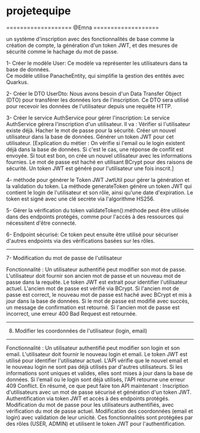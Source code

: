 # projetequipe
=================== @Emna ===================

un système d'inscription avec des fonctionnalités de base comme la création de compte, 
la génération d'un token JWT, 
et des mesures de sécurité comme le hachage du mot de passe. 

1- Créer le modèle User:
Ce modèle va représenter les utilisateurs dans ta base de données.  
Ce modèle utilise PanacheEntity, qui simplifie la gestion des entités avec Quarkus.

2- Créer le DTO UserDto:
Nous avons besoin d'un Data Transfer Object (DTO) pour transférer les données lors de l'inscription.
Ce DTO sera utilisé pour recevoir les données de l'utilisateur depuis une requête HTTP.

3- Créer le service AuthService pour gérer l'inscription:
Le service AuthService gérera l'inscription d'un utilisateur. Il va :
Vérifier si l'utilisateur existe déjà.
Hacher le mot de passe pour la sécurité.
Créer un nouvel utilisateur dans la base de données.
Générer un token JWT pour cet utilisateur.
[Explication du métier :
On vérifie si l'email ou le login existent déjà dans la base de données. Si c'est le cas, une réponse de conflit est envoyée.
Si tout est bon, on crée un nouvel utilisateur avec les informations fournies.
Le mot de passe est haché en utilisant BCrypt pour des raisons de sécurité.
Un token JWT est généré pour l'utilisateur une fois inscrit.]

4- méthode pour générer le Token JWT
JwtUtil pour gérer la génération et la validation du token.
La méthode generateToken génère un token JWT qui contient le login de l'utilisateur et son rôle, ainsi qu'une date d'expiration.
Le token est signé avec une clé secrète via l'algorithme HS256.

5- Gérer la vérification du token
validateToken():méthode peut être utilisée dans des endpoints protégés, comme pour l'accès à des ressources qui nécessitent d'être connecté.

6-
Endpoint sécurisé:
Ce token peut ensuite être utilisé pour sécuriser d'autres endpoints via des vérifications basées sur les rôles.

------------------------------------------------
7- Modification du mot de passe de l'utilisateur 
 
Fonctionnalité : Un utilisateur authentifié peut modifier son mot de passe.
L'utilisateur doit fournir son ancien mot de passe et un nouveau mot de passe dans la requête.
Le token JWT est extrait pour identifier l'utilisateur actuel.
L'ancien mot de passe est vérifié via BCrypt.
Si l'ancien mot de passe est correct, le nouveau mot de passe est haché avec BCrypt et mis à jour dans la base de données.
Si le mot de passe est modifié avec succès, un message de confirmation est retourné.
Si l'ancien mot de passe est incorrect, une erreur 400 Bad Request est retournée.

-----------------------------------------------------------
8. Modifier les coordonnées de l'utilisateur (login, email)
-----------------------------------------------------------
 
Fonctionnalité : Un utilisateur authentifié peut modifier son login et son email.
L'utilisateur doit fournir le nouveau login et email.
Le token JWT est utilisé pour identifier l'utilisateur actuel.
L'API vérifie que le nouvel email et le nouveau login ne sont pas déjà utilisés par d'autres utilisateurs.
Si les informations sont uniques et valides, elles sont mises à jour dans la base de données.
Si l'email ou le login sont déjà utilisés, l'API retourne une erreur 409 Conflict.
En résumé, ce que peut faire ton API maintenant :
Inscription d'utilisateurs avec un mot de passe sécurisé et génération d'un token JWT.
Authentification via token JWT et accès à des endpoints protégés.
Modification du mot de passe pour les utilisateurs authentifiés, avec vérification du mot de passe actuel.
Modification des coordonnées (email et login) avec validation de leur unicité.
Ces fonctionnalités sont protégées par des rôles (USER, ADMIN) et utilisent le token JWT pour l'authentification.
 
